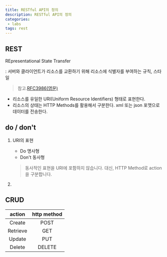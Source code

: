 ```yaml
---
title: RESTful API의 정의
description: RESTful API의 정의
categories:
 - labs
tags: rest
---
```


## REST
REpresentational State Transfer

: 서버와 클라이언트가 리소스를 교환하기 위해 리소스에 식별자를 부여하는 규칙, 스타일 

>  참고.[RFC3986(영문)](http://www.rfc-editor.org/rfc/rfc3986.txt)

- 리소스를 유일한 URI(Uniform Resource Identifiers) 형태로 표현한다.
- 리소스의 상태는 HTTP Methods를 활용해서 구분한다. 
xml 또는 json 포맷으로 데이터를 전송한다. 

## do / don't
1. URI의 표현
    - Do 명사형
    - Don't 동사형
     > 동사적인 표현을 URI에 포함하지 않습니다. 대신, HTTP Method로 action을 구분합니다.

2.       




## CRUD

| action | http method |
|:---:|:---:|
| Create | POST | 
| Retrieve | GET |
| Update | PUT |
| Delete | DELETE |
